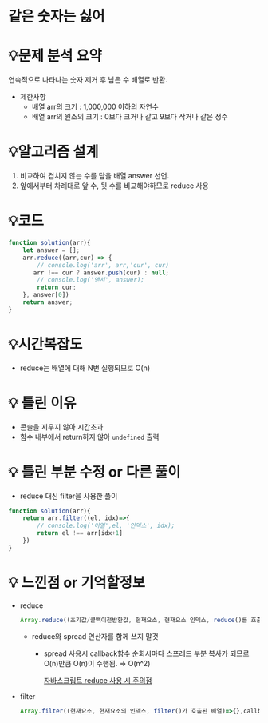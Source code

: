 # 같은 숫자는 싫어

# 💡**문제 분석 요약**

연속적으로 나타나는 숫자 제거 후 남은 수  배열로 반환.

- 제한사항
    - 배열 arr의 크기 : 1,000,000 이하의 자연수
    - 배열 arr의 원소의 크기 : 0보다 크거나 같고 9보다 작거나 같은 정수

# 💡**알고리즘 설계**

1. 비교하여 겹치지 않는 수를 담을 배열 answer 선언.
2. 앞에서부터 차례대로 앞 수, 뒷 수를 비교해야하므로 reduce 사용

# 💡코드

```jsx
function solution(arr){
    let answer = [];
    arr.reduce((arr,cur) => {
        // console.log('arr', arr,'cur', cur)
       arr !== cur ? answer.push(cur) : null;
        // console.log('앤서', answer);
        return cur;
    }, answer[0])
    return answer;
}
```

# 💡시간복잡도

- reduce는 배열에 대해 N번 실행되므로 O(n)

# 💡 틀린 이유

- 콘솔을 지우지 않아 시간초과
- 함수 내부에서 return하지 않아 `undefined` 출력

# 💡 틀린 부분 수정 or 다른 풀이

- reduce 대신 filter을 사용한 풀이

```jsx
function solution(arr){
    return arr.filter((el, idx)=>{
        // console.log('이엘',el, '인덱스', idx);
        return el !== arr[idx+1]
    })
}
```

# 💡 느낀점 or 기억할정보

- reduce
    
    ```jsx
    Array.reduce((초기값/콜백이전반환값, 현재요소, 현재요소 인덱스, reduce()를 호출한 배열)=>{}, 초기값)
    ```
    
    - reduce와 spread 연산자를 함께 쓰지 말것
        - spread 사용시 callback함수 순회시마다 스프레드 부분 복사가 되므로 O(n)만큼 O(n)이 수행됨. ⇒ O(n^2)
            
            [자바스크립트 reduce 사용 시 주의점](https://donggov.tistory.com/207)
            
- filter

    ```jsx
    Array.filter((현재요소, 현재요소의 인덱스, filter()가 호출된 배열)=>{},callback함수의 this값)
    ```
